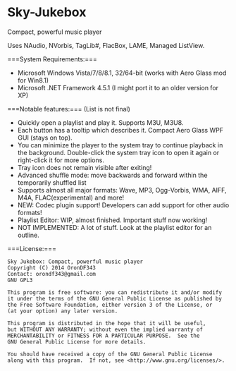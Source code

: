 Sky-Jukebox
===========

Compact, powerful music player

Uses NAudio, NVorbis, TagLib#, FlacBox, LAME, Managed ListView.

===System Requirements:===
  * Microsoft Windows Vista/7/8/8.1, 32/64-bit (works with Aero Glass mod for Win8.1)
  * Microsoft .NET Framework 4.5.1 (I might port it to an older version for XP)

===Notable features:=== (List is not final)
  * Quickly open a playlist and play it. Supports M3U, M3U8.
  * Each button has a tooltip which describes it. Compact Aero Glass WPF GUI (stays on top).
  * You can minimize the player to the system tray to continue playback in the background. Double-click the system tray icon to open it again or right-click it for more options.
  * Tray icon does not remain visible after exiting!
  * Advanced shuffle mode: move backwards and forward within the temporarily shuffled list
  * Supports almost all major formats: Wave, MP3, Ogg-Vorbis, WMA, AIFF, M4A, FLAC(experimental) and more!
  * NEW: Codec plugin support! Developers can add support for other audio formats!
  * Playlist Editor: WIP, almost finished. Important stuff now working!
  * NOT IMPLEMENTED: A lot of stuff. Look at the playlist editor for an outline.

===License:===

	Sky Jukebox: Compact, powerful music player
	Copyright (C) 2014 OronDF343
	Contact: orondf343@gmail.com
	GNU GPL3
	
	This program is free software: you can redistribute it and/or modify
	it under the terms of the GNU General Public License as published by
	the Free Software Foundation, either version 3 of the License, or
	(at your option) any later version.
	
	This program is distributed in the hope that it will be useful,
	but WITHOUT ANY WARRANTY; without even the implied warranty of
	MERCHANTABILITY or FITNESS FOR A PARTICULAR PURPOSE.  See the
	GNU General Public License for more details.
	
	You should have received a copy of the GNU General Public License
	along with this program.  If not, see <http://www.gnu.org/licenses/>.
